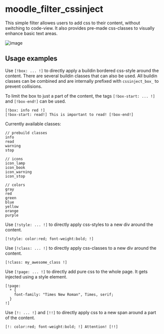 # moodle_filter_cssinject

This simple filter allowes users to add css to their content, without switching to code-view. It also provides pre-made css-classes to visually enhance basic text areas.

![image](https://github.com/user-attachments/assets/92219092-8bf0-4da8-a825-652f91e66c93)


## Usage examples

Use `[!box: ... !]` to directly apply a buildin bordered css-style around the content. There are several buildin classes that can also be used. All buildin classes can be combined and are internally prefixed with `cssinject_box_` to prevent collisions.

To limit the box to just a part of the content, the tags `[!box-start: ... !]` and `[!box-end!]` can be used.
```
[!box: info red !]
[!box-start: read!] This is important to read! [!box-end!]
```
Currently available classes:
```
// prebuild classes
info
read
warning
stop

// icons
icon_lamp
icon_book
icon_warning
icon_stop

// colors
gray
red
green
blue
yellow
orange
purple
```

Use `[!style: ... !]` to directly apply css-styles to a new div around the content. 
```
[!style: color:red; font-weight:bold; !]
```

Use `[!class: ... !]` to directly apply css-classes to a new div around the content.
```
[!class: my_awesome_class !]
```

Use `[!page: ... !]` to directly add pure css to the whole page. It gets injected using a style element.
```
[!page: 
  * {
    font-family: "Times New Roman", Times, serif;
  }
!]
```

Use `[!: ... !]` and `[!!]` to directly apply css to a new span around a part of the content.
```
[!: color:red; font-weight:bold; !] Attention! [!!]
```
